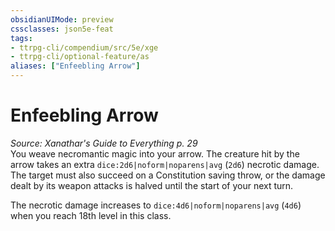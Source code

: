 ```yaml
---
obsidianUIMode: preview
cssclasses: json5e-feat
tags:
- ttrpg-cli/compendium/src/5e/xge
- ttrpg-cli/optional-feature/as
aliases: ["Enfeebling Arrow"]
---
```

# Enfeebling Arrow
*Source: Xanathar's Guide to Everything p. 29*  
You weave necromantic magic into your arrow. The creature hit by the arrow takes an extra `dice:2d6|noform|noparens|avg` (`2d6`) necrotic damage. The target must also succeed on a Constitution saving throw, or the damage dealt by its weapon attacks is halved until the start of your next turn.

The necrotic damage increases to `dice:4d6|noform|noparens|avg` (`4d6`) when you reach 18th level in this class.